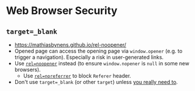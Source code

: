 # Web Browser Security

## `target=_blank`

* <https://mathiasbynens.github.io/rel-noopener/>
* Opened page can access the opening page via `window.opener` (e.g. to trigger a navigation).  Especially a risk in user-generated links.
* Use [`rel=noopener`](https://html.spec.whatwg.org/multipage/semantics.html#link-type-noopener) instead (to ensure `window.nopener` is `null` in some new browsers).
  * Use [`rel=noreferrer`](https://html.spec.whatwg.org/multipage/semantics.html#link-type-noreferrer) to block `Referer` header.
* Don't use `target=_blank` (or other `target`) unless [you really need to](https://css-tricks.com/use-target_blank/).
